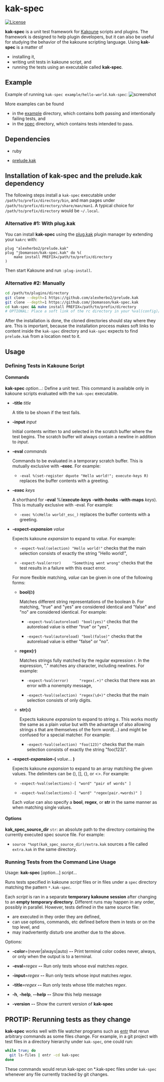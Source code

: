 # kak-spec

[![License](https://img.shields.io/github/license/jbomanson/kak-spec.kak)](https://opensource.org/licenses/Apache-2.0)

**kak-spec** is a unit test framework for
[Kakoune](https://github.com/mawww/kakoune) scripts and plugins.
The framework is designed to help plugin developers, but it can also be useful for studying the
behavior of the kakoune scripting language.
Using **kak-spec** is a matter of
- installing it,
- writing unit tests in kakoune script, and
- running the tests using an executable called **kak-spec**.

## Example

Example of running `kak-spec example/hello-world.kak-spec`:
![screenshot](https://user-images.githubusercontent.com/11866614/107675697-01c2a500-6ca1-11eb-9ecd-0a14dd1dcc3a.png)

More examples can be found
- in the [example](https://github.com/jbomanson/kak-spec.kak/tree/main/example) directory, which contains both passing and intentionally failing tests, and
- in the [spec](https://github.com/jbomanson/kak-spec.kak/tree/main/spec) directory, which contains tests intended to pass.

## Dependencies

- ruby

- [prelude.kak](https://github.com/alexherbo2/prelude.kak)

## Installation of kak-spec and the prelude.kak dependency

The following steps install a `kak-spec` executable under
`/path/to/prefix/directory/bin`, and man pages under
`/path/to/prefix/directory/share/man/man1`.
A typical choice for `/path/to/prefix/directory` would be `~/.local`.

### Alternative #1: With plug.kak

You can install **kak-spec** using the
[plug.kak](https://github.com/robertmeta/plug.kak) plugin manager by extending
your `kakrc` with:

```kak
plug "alexherbo2/prelude.kak"
plug "jbomanson/kak-spec.kak" do %(
    make install PREFIX=/path/to/prefix/directory
)
```

Then start Kakoune and run `:plug-install`.

### Alternative #2: Manually

```sh
cd /path/to/plugins/directory
git clone --depth=1 https://github.com/alexherbo2/prelude.kak
git clone --depth=1 https://github.com/jbomanson/kak-spec.kak
cd kak-spec && make install PREFIX=/path/to/prefix/directory
# OPTIONAL: Place a soft link of the rc directory in your %val(config)/autoload directory.
```

After the installation is done, the cloned directories should stay where they are.
This is important, because the installation process makes soft links to content inside the
`kak-spec` directory and `kak-spec` expects to find `prelude.kak` from a location next to it.

## Usage

### Defining Tests in Kakoune Script

#### Commands

**kak-spec** _option_...:
Define a unit test.
This command is available only in kakoune scripts evaluated with the `kak-spec` executable.

- **-title** _title_

    A title to be shown if the test fails.

- **-input** _input_

    Initial contents written to and selected in the scratch buffer where the test begins.
    The scratch buffer will always contain a newline in addition to _input_.

- **-eval** _commands_

    Commands to be evaluated in a temporary scratch buffer.
    This is mutually exclusive with **-exec**.
    For example:

    - `-eval %(set-register dquote "Hello world!"; execute-keys R)` replaces the buffer contents with a greeting.

- **-exec** _keys_

    A shorthand for **-eval** %(**execute-keys** **-with-hooks** **-with-maps** _keys_).
    This is mutually exclusive with -eval.
    For example:

    - `-exec %(cHello world!_esc_)` replaces the buffer contents with a greeting.

- **-expect-_expansion_** _value_

    Expects kakoune _expansion_ to expand to _value_.
    For example:

    - `-expect-%val(selection) "Hello world!"`         checks that the main selection consists of exactly the string "Hello world!",

    - `-expect-%val(error)     "Something went wrong"` checks that the test results in a failure with this exact error.

    For more flexible matching, _value_ can be given in one of the following forms:

    - **bool(**_b_**)**

      Matches different string representations of the boolean _b_.
      For matching, "true" and "yes" are considered identical and "false" and "no" are considered identical.
      For example:

      - `-expect-%val(autoreload) "bool(yes)"`   checks that the autoreload value is either "true" or "yes",

      - `-expect-%val(autoreload) "bool(false)"` checks that the autoreload value is either "false" or "no".

    - **regex(**_r_**)**

      Matches strings fully matched by the regular expression _r_.
      In the expression, "." matches any character, including newlines.
      For example:

      - `-expect-%val(error)     "regex(.+)"`  checks that there was an error with a nonempty message,

      - `-expect-%val(selection) "regex(\d+)"` checks that the main selection consists of only digits.

    - **str(**_s_**)**

      Expects kakoune _expansion_ to expand to string _s_.
      This works mostly the same as a plain _value_ but with the advantage of also allowing strings _s_ that are themselves of the form _word_(...) and might be confused for a special matcher.
      For example:

      - `-expect-%val(selection) "foo(123)"` checks that the main selection consists of exactly the string "foo(123)".

- **-expect-_expansion_-(** _value_... **)**

    Expects kakoune _expansion_ to expand to an array matching the given values.
    The delimiters can be (), [], {}, or <>.
    For example:

    - `-expect-%val(selections)-[ "word" "pair of words" ]`

    - `-expect-%val(selections)-[ "word" "regex(pair.+words)" ]`

    Each _value_ can also specify a **bool**, **regex**, or **str** in the same manner as when matching single values.

#### Options

**kak_spec_source_dir** `str`:
an absolute path to the directory containing the currently executed spec source file.
For example:

- `source "%opt(kak_spec_source_dir)/extra.kak` sources a file called `extra.kak` in the same directory.


### Running Tests from the Command Line Usage


Usage: **kak-spec** [_option_...] _script_...

Runs tests specified in kakoune _script_ files or in files under a `spec` directory matching the pattern `*.kak-spec`.

Each _script_ is ran in a separate **temporary kakoune session** after changing to an **empty temporary directory**.
Different runs may happen in any order, possibly in parallel.
However, tests defined in the same source file:
- are executed in they order they are defined,
- can use options, commands, etc defined before them in tests or on the top level, and
- may inadvertently disturb one another due to the above.


Options:
- **-color**=(never|always|auto)
                  **--** Print terminal color codes never, always, or only when the output is to a terminal.
- **-eval**=_regex_     **--** Run only tests whose eval  matches _regex_.
- **-input**=_regex_    **--** Run only tests whose input matches _regex_.
- **-title**=_regex_    **--** Run only tests whose title matches _regex_.

- **-h**, **-help**, **--help** **--** Show this help message
- **-version**          **--** Show the current version of **kak-spec**

## PROTIP: Rerunning tests as they change

**kak-spec** works well with file watcher programs such as
[entr](http://eradman.com/entrproject/) that rerun arbitrary commands as some files change.
For example, in a git project with test files in a directory hierarchy under `kak-spec`, one could
run:
```sh
while true; do
  git ls-files | entr -cd kak-spec
done
```
These commands would rerun kak-spec on *.kak-spec files under `kak-spec` whenever any file currently
tracked by git changes.
